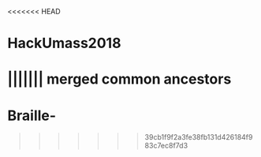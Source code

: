<<<<<<< HEAD
# HackUmass2018
||||||| merged common ancestors
=======
# Braille-
>>>>>>> 39cb1f9f2a3fe38fb131d426184f983c7ec8f7d3
